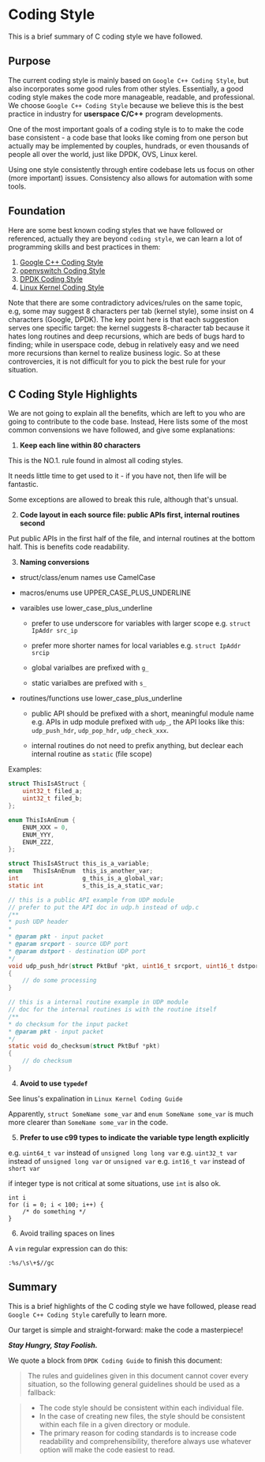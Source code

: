 Coding Style
======================

This is a brief summary of C coding style we have followed.

## Purpose
The current coding style is mainly based on `Google C++ Coding Style`,
but also incorporates some good rules from other styles.
Essentially, a good coding style makes the code more manageable, readable, and
professional. We choose `Google C++ Coding Style` because
we believe this is the best practice in industry for **userspace C/C++**
program developments.

One of the most important goals of a coding style is to to make the code base
consistent - a code base that looks like coming from one person but actually
may be implemented by couples, hundrads, or even thousands of people all over
the world, just like DPDK, OVS, Linux kerel.

Using one style consistently through entire
codebase lets us focus on other (more important) issues.
Consistency also allows for automation with some tools.

## Foundation
Here are some best known coding styles that we have followed or referenced,
actually they are beyond `coding style`, we can learn a lot of programming
skills and best practices in them:

1. [Google C++ Coding Style](https://google.github.io/styleguide/cppguide.html)
1. [openvswitch Coding Style](https://github.com/openvswitch/ovs/blob/master/CodingStyle.md)
1. [DPDK Coding Style](http://dpdk.org/doc/guides/contributing/coding_style.html)
1. [Linux Kernel Coding Style](https://www.kernel.org/doc/Documentation/CodingStyle)

Note that there are some contradictory advices/rules on the same topic, e.g,
some may suggest 8 characters per tab (kernel style), some insist on 4
characters (Google, DPDK). The key point here is that each suggestion serves
one specific target: the kernel suggests 8-character tab because it hates long
routines and deep recursions, which are beds of bugs hard to finding;
while in userspace code, debug in relatively easy and we need more recursions
than kernel to realize business logic. So at these controvercies, it is not
difficult for you to pick the best rule for your situation.

## C Coding Style Highlights
We are not going to explain all the benefits, which are left to you who are
going to contribute to the code base. Instead, Here lists some of the most
common convensions we have followed, and give some explanations:

1. **Keep each line within 80 characters**

  This is the NO.1. rule found in almost all coding styles.

  It needs little time to get used to it - if you have not, then life will be
  fantastic.

  Some exceptions are allowed to break this rule, although that's unsual.

2. **Code layout in each source file: public APIs first, internal routines second**

  Put public APIs in the first half of the file, and internal routines at the
  bottom half. This is benefits code readability.

3. **Naming conversions**

  * struct/class/enum names use CamelCase

  * macros/enums use UPPER_CASE_PLUS_UNDERLINE

  * varaibles use lower_case_plus_underline

    - prefer to use underscore for variables with larger scope
      e.g. `struct IpAddr src_ip`

    - prefer more shorter names for local variables
      e.g. `struct IpAddr srcip`

    - global varialbes are prefixed with `g_`

    - static varialbes are prefixed with `s_`

  * routines/functions use lower_case_plus_underline

    - public API should be prefixed with a short, meaningful module name
      e.g. APIs in udp module prefixed with `udp_`, the API looks like this:
      `udp_push_hdr`, `udp_pop_hdr`, `udp_check_xxx`.

    - internal routines do not need to prefix anything, but declear each
    internal routine as `static` (file scope)

  Examples:
  ```c
  struct ThisIsAStruct {
      uint32_t filed_a;
      uint32_t filed_b;
  };

  enum ThisIsAnEnum {
      ENUM_XXX = 0,
      ENUM_YYY,
      ENUM_ZZZ,
  };

  struct ThisIsAStruct this_is_a_variable;
  enum   ThisIsAnEnum  this_is_another_var;
  int                  g_this_is_a_global_var;
  static int           s_this_is_a_static_var;

  // this is a public API example from UDP module
  // prefer to put the API doc in udp.h instead of udp.c
  /**
  * push UDP header
  *
  * @param pkt - input packet
  * @param srcport - source UDP port
  * @param dstport - destination UDP port
  */
  void udp_push_hdr(struct PktBuf *pkt, uint16_t srcport, uint16_t dstport)
  {
      // do some processing
  }

  // this is a internal routine example in UDP module
  // doc for the internal routines is with the routine itself
  /**
  * do checksum for the input packet
  * @param pkt - input packet
  */
  static void do_checksum(struct PktBuf *pkt)
  {
      // do checksum
  }
  ```

4. **Avoid to use `typedef`**
  
  See linus's expalination in `Linux Kernel Coding Guide`

  Apparently, `struct SomeName some_var` and `enum SomeName some_var` is much
  more clearer than `SomeName some_var` in the code.

5. **Prefer to use c99 types to indicate the variable type length explicitly**

  e.g. `uint64_t var` instead of `unsigned long long var`
  e.g. `uint32_t var` instead of `unsigned long var` or `unsigned var`
  e.g. `int16_t var` instead of `short var`

  if integer type is not critical at some situations, use `int` is also ok.
  ```shell
  int i
  for (i = 0; i < 100; i++) {
      /* do something */
  }
  ```

6. Avoid trailing spaces on lines

  A `vim` regular expression can do this:

  ```shell
  :%s/\s\+$//gc
  ```

## Summary
This is a brief highlights of the C coding style we have followed, please
read `Google C++ Coding Style` carefully to learn more.

Our target is simple and straight-forward: make the code a masterpiece!

***Stay Hungry, Stay Foolish.***

We quote a block from `DPDK Coding Guide` to finish this document:

  > The rules and guidelines given in this document cannot cover every
  situation, so the following general guidelines should be used as a fallback:

  > * The code style should be consistent within each individual file.
  > * In the case of creating new files, the style should be consistent
  within each file in a given directory or module.
  > * The primary reason for coding standards is to increase code readability
  and comprehensibility, therefore always use whatever option will make the
  code easiest to read.
